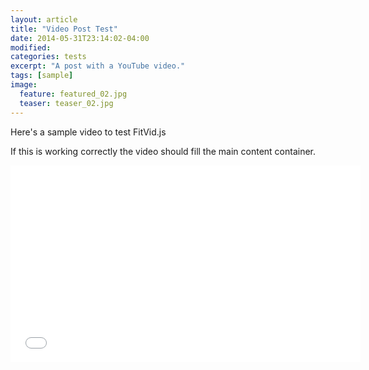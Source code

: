 ```yaml
---
layout: article
title: "Video Post Test"
date: 2014-05-31T23:14:02-04:00
modified:
categories: tests
excerpt: "A post with a YouTube video."
tags: [sample]
image:
  feature: featured_02.jpg
  teaser: teaser_02.jpg
---
```


Here's a sample video to test FitVid.js

If this is working correctly the video should fill the main content container.

<iframe width="560" height="315" src="//www.youtube.com/embed/9e1nPyHXCFQ" frameborder="0"> </iframe>
